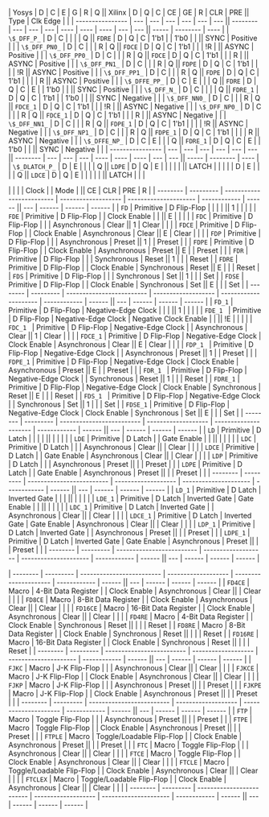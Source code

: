 |     Yosys        |  D  |  C  |  E  |  G  |  R  |  Q  ||  Xilinx  |  D  |  Q  |  C  |  CE  |  GE  |  R   | CLR | PRE ||  Type | Clk Edge |      |
| ---------------- | --- | --- | --- | --- | --- | --- || -------- | --- | --- | --- | ---- | ---- | ---- | --- | --- || ----- | -------- | ---- |
| `\$_DFF_P_`      |  D  |  C  |     |     |     |  Q  || `FDRE`   |  D  |  Q  |  C  | 1'b1 |      | 1'b0 |     |     ||  SYNC | Positive |      |
| `\$_DFF_PN0_`    |  D  |  C  |     |     |  R  |  Q  || `FDCE`   |  D  |  Q  |  C  | 1'b1 |      |      | !R  |     || ASYNC | Positive |      |
| `\$_DFF_PP0_`    |  D  |  C  |     |     |  R  |  Q  || `FDCE`   |  D  |  Q  |  C  | 1'b1 |      |      |  R  |     || ASYNC | Positive |      |
| `\$_DFF_PN1_`    |  D  |  C  |     |     |  R  |  Q  || `FDPE`   |  D  |  Q  |  C  | 1'b1 |      |      |     | !R  || ASYNC | Positive |      |
| `\$_DFF_PP1_`    |  D  |  C  |     |     |  R  |  Q  || `FDPE`   |  D  |  Q  |  C  | 1'b1 |      |      |     |  R  || ASYNC | Positive |      |
| `\$_DFFE_PP_`    |  D  |  C  |  E  |     |     |  Q  || `FDRE`   |  D  |  Q  |  C  |  E   |      | 1'b0 |     |     ||  SYNC | Positive |      |
| `\$_DFF_N_`      |  D  |  C  |     |     |     |  Q  || `FDRE_1` |  D  |  Q  |  C  | 1'b1 |      | 1'b0 |     |     ||  SYNC | Negative |      |
| `\$_DFF_NN0_`    |  D  |  C  |     |     |  R  |  Q  || `FDCE_1` |  D  |  Q  |  C  | 1'b1 |      |      | !R  |     || ASYNC | Negative |      |
| `\$_DFF_NP0_`    |  D  |  C  |     |     |  R  |  Q  || `FDCE_1` |  D  |  Q  |  C  | 1'b1 |      |      |  R  |     || ASYNC | Negative |      |
| `\$_DFF_NN1_`    |  D  |  C  |     |     |  R  |  Q  || `FDPE_1` |  D  |  Q  |  C  | 1'b1 |      |      |     | !R  || ASYNC | Negative |      |
| `\$_DFF_NP1_`    |  D  |  C  |     |     |  R  |  Q  || `FDPE_1` |  D  |  Q  |  C  | 1'b1 |      |      |     |  R  || ASYNC | Negative |      |
| `\$_DFFE_NP_`    |  D  |  C  |  E  |     |     |  Q  || `FDRE_1` |  D  |  Q  |  C  |  E   |      | 1'b0 |     |     ||  SYNC | Negative |      |
| ---------------- | --- | --- | --- | --- | --- | --- || -------- | --- | --- | --- | ---- | ---- | ---- | --- | --- || ----- | -------- | ---- |
| `\$_DLATCH_P_`   |  D  |  E  |     |     |     |  Q  || `LDPE`   |  D  |  Q  |  E  |      |      |      |     |     || LATCH |          |      |
|                  |  D  |  E  |     |     |     |  Q  || `LDCE`   |  D  |  Q  |  E  |      |      |      |     |     || LATCH |          |      |



|          |           |                           | Clock               |                       | Mode         |        || CE  |   CLR  |  PRE   |   R    |
| -------- | --------- | ------------------------- | ------------------- | --------------------- | ------------ | ------ || --- | ------ | ------ | ------ |
| `FD`     | Primitive | D Flip-Flop               |                     |                       |              |        ||  1  |        |        |        |
| `FDE`    | Primitive | D Flip-Flop               |                     | Clock Enable          |              |        ||  E  |        |        |        |
| `FDC`    | Primitive | D Flip-Flop               |                     |                       | Asynchronous | Clear  ||  1  | Clear  |        |        |
| `FDCE`   | Primitive | D Flip-Flop               |                     | Clock Enable          | Asynchronous | Clear  ||  E  | Clear  |        |        |
| `FDP`    | Primitive | D Flip-Flop               |                     |                       | Asynchronous | Preset ||  1  |        | Preset |        |
| `FDPE`   | Primitive | D Flip-Flop               |                     | Clock Enable          | Asynchronous | Preset ||  E  |        | Preset |        |
| `FDR`    | Primitive | D Flip-Flop               |                     |                       | Synchronous  | Reset  ||  1  |        |        | Reset  |
| `FDRE`   | Primitive | D Flip-Flop               |                     | Clock Enable          | Synchronous  | Reset  ||  E  |        |        | Reset  |
| `FDS`    | Primitive | D Flip-Flop               |                     |                       | Synchronous  | Set    ||  1  |        |        | Set    |
| `FDSE`   | Primitive | D Flip-Flop               |                     | Clock Enable          | Synchronous  | Set    ||  E  |        |        | Set    |
| -------- | --------- | ------------------------- | ------------------- | --------------------- | ------------ | ------ || --- | ------ | ------ | ------ |
| `FD_1`   | Primitive | D Flip-Flop               | Negative-Edge Clock |                       |              |        ||  1  |        |        |        |
| `FDE_1 ` | Primitive | D Flip-Flop               | Negative-Edge Clock | Negative Clock Enable |              |        || !E  |        |        |        |
| `FDC_1 ` | Primitive | D Flip-Flop               | Negative-Edge Clock |                       | Asynchronous | Clear  ||  1  | Clear  |        |        |
| `FDCE_1` | Primitive | D Flip-Flop               | Negative-Edge Clock | Clock Enable          | Asynchronous | Clear  ||  E  | Clear  |        |        |
| `FDP_1 ` | Primitive | D Flip-Flop               | Negative-Edge Clock |                       | Asynchronous | Preset ||  1  |        | Preset |        |
| `FDPE_1` | Primitive | D Flip-Flop               | Negative-Edge Clock | Clock Enable          | Asynchronous | Preset ||  E  |        | Preset |        |
| `FDR_1 ` | Primitive | D Flip-Flop               | Negative-Edge Clock |                       | Synchronous  | Reset  ||  1  |        |        | Reset  |
| `FDRE_1` | Primitive | D Flip-Flop               | Negative-Edge Clock | Clock Enable          | Synchronous  | Reset  ||  E  |        |        | Reset  |
| `FDS_1 ` | Primitive | D Flip-Flop               | Negative-Edge Clock |                       | Synchronous  | Set    ||  1  |        |        | Set    |
| `FDSE_1` | Primitive | D Flip-Flop               | Negative-Edge Clock | Clock Enable          | Synchronous  | Set    ||  E  |        |        | Set    |
| -------- | --------- | ------------------------- | ------------------- | --------------------- | ------------ | ------ || --- | ------ | ------ | ------ |
| `LD`     | Primitive | D Latch                   |                     |                       |              |        ||     |        |        |        |
| `LDE`    | Primitive | D Latch                   |                     | Gate Enable           |              |        ||     |        |        |        |
| `LDC`    | Primitive | D Latch                   |                     |                       | Asynchronous | Clear  ||     | Clear  |        |        |
| `LDCE`   | Primitive | D Latch                   |                     | Gate Enable           | Asynchronous | Clear  ||     | Clear  |        |        |
| `LDP`    | Primitive | D Latch                   |                     |                       | Asynchronous | Preset ||     |        | Preset |        |
| `LDPE`   | Primitive | D Latch                   |                     | Gate Enable           | Asynchronous | Preset ||     |        | Preset |        |
| -------- | --------- | ------------------------- | ------------------- | --------------------- | ------------ | ------ || --- | ------ | ------ | ------ |
| `LD_1`   | Primitive | D Latch                   | Inverted Gate       |                       |              |        ||     |        |        |        |
| `LDE_1`  | Primitive | D Latch                   | Inverted Gate       | Gate Enable           |              |        ||     |        |        |        |
| `LDC_1`  | Primitive | D Latch                   | Inverted Gate       |                       | Asynchronous | Clear  ||     | Clear  |        |        |
| `LDCE_1` | Primitive | D Latch                   | Inverted Gate       | Gate Enable           | Asynchronous | Clear  ||     | Clear  |        |        |
| `LDP_1`  | Primitive | D Latch                   | Inverted Gate       |                       | Asynchronous | Preset ||     |        | Preset |        |
| `LDPE_1` | Primitive | D Latch                   | Inverted Gate       | Gate Enable           | Asynchronous | Preset ||     |        | Preset |        |
| -------- | --------- | ------------------------- | ------------------- | --------------------- | ------------ | ------ || --- | ------ | ------ | ------ |

| -------- | --------- | ------------------------- | ------------------- | --------------------- | ------------ | ------ || --- | ------ | ------ | ------ |
| `FD4CE`  | Macro     |  4-Bit Data Register      |                     | Clock Enable          | Asynchronous | Clear  ||     | Clear  |        |        |
| `FD8CE`  | Macro     |  8-Bit Data Register      |                     | Clock Enable          | Asynchronous | Clear  ||     | Clear  |        |        |
| `FD16CE` | Macro     | 16-Bit Data Register      |                     | Clock Enable          | Asynchronous | Clear  ||     | Clear  |        |        |
| `FD4RE`  | Macro     |  4-Bit Data Register      |                     | Clock Enable          | Synchronous  | Reset  ||     |        |        | Reset  |
| `FD8RE`  | Macro     |  8-Bit Data Register      |                     | Clock Enable          | Synchronous  | Reset  ||     |        |        | Reset  |
| `FD16RE` | Macro     | 16-Bit Data Register      |                     | Clock Enable          | Synchronous  | Reset  ||     |        |        | Reset  |
| -------- | --------- | ------------------------- | ------------------- | --------------------- | ------------ | ------ || --- | ------ | ------ | ------ |
| `FJKC`   | Macro     | J-K Flip-Flop             |                     |                       | Asynchronous | Clear  ||     | Clear  |        |        |
| `FJKCE`  | Macro     | J-K Flip-Flop             |                     | Clock Enable          | Asynchronous | Clear  ||     | Clear  |        |        |
| `FJKP`   | Macro     | J-K Flip-Flop             |                     |                       | Asynchronous | Preset ||     |        | Preset |        |
| `FJKPE`  | Macro     | J-K Flip-Flop             |                     | Clock Enable          | Asynchronous | Preset ||     |        | Preset |        |
| -------- | --------- | ------------------------- | ------------------- | --------------------- | ------------ | ------ || --- | ------ | ------ | ------ |
| `FTP`    | Macro     | Toggle Flip-Flop          |                     |                       | Asynchronous | Preset ||     |        | Preset |        |
| `FTPE`   | Macro     | Toggle Flip-Flop          |                     | Clock Enable          | Asynchronous | Preset ||     |        | Preset |        |
| `FTPLE`  | Macro     | Toggle/Loadable Flip-Flop |                     | Clock Enable          | Asynchronous | Preset ||     |        | Preset |        |
| `FTC`    | Macro     | Toggle Flip-Flop          |                     |                       | Asynchronous | Clear  ||     | Clear  |        |        |
| `FTCE`   | Macro     | Toggle Flip-Flop          |                     | Clock Enable          | Asynchronous | Clear  ||     | Clear  |        |        |
| `FTCLE`  | Macro     | Toggle/Loadable Flip-Flop |                     | Clock Enable          | Asynchronous | Clear  ||     | Clear  |        |        |
| `FTCLEX` | Macro     | Toggle/Loadable Flip-Flop |                     | Clock Enable          | Asynchronous | Clear  ||     | Clear  |        |        |
| -------- | --------- | ------------------------- | ------------------- | --------------------- | ------------ | ------ || --- | ------ | ------ | ------ |
